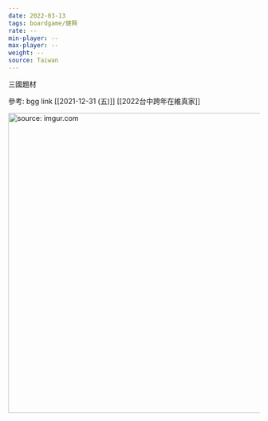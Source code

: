 ```yaml
---
date: 2022-03-13
tags: boardgame/健興
rate: --
min-player: --
max-player: --
weight: --
source: Taiwan
---
```


三國題材

參考: bgg link
[[2021-12-31 (五)]] [[2022台中跨年在維真家]]

<a href="https://imgur.com/rfe0xCo"><img src="https://i.imgur.com/rfe0xCo.jpg" title="source: imgur.com" width="600px" /></a>
